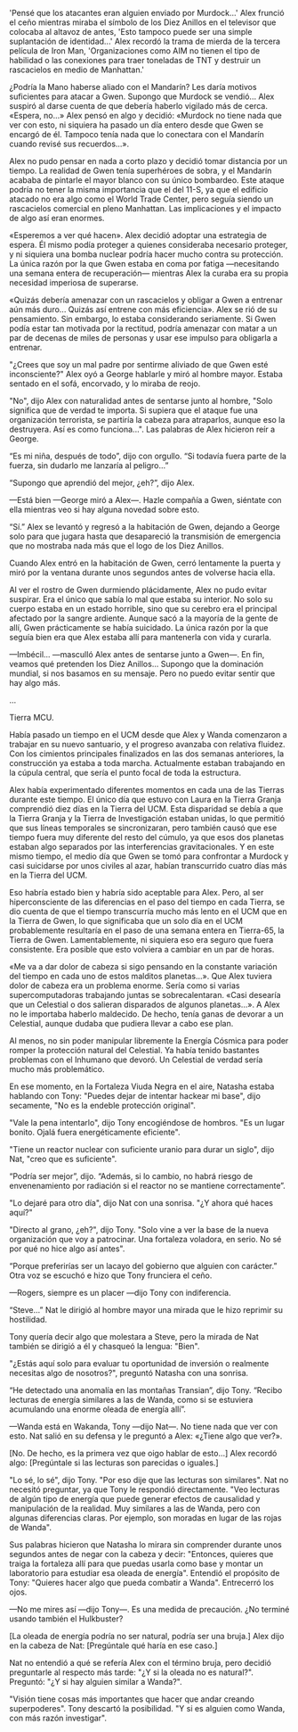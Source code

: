 
'Pensé que los atacantes eran alguien enviado por Murdock...' Alex frunció el ceño mientras miraba el símbolo de los Diez Anillos en el televisor que colocaba al altavoz de antes, 'Esto tampoco puede ser una simple suplantación de identidad...' Alex recordó la trama de mierda de la tercera película de Iron Man, 'Organizaciones como AIM no tienen el tipo de habilidad o las conexiones para traer toneladas de TNT y destruir un rascacielos en medio de Manhattan.'

¿Podría la Mano haberse aliado con el Mandarín? Les daría motivos suficientes para atacar a Gwen. Supongo que Murdock se vendió... Alex suspiró al darse cuenta de que debería haberlo vigilado más de cerca. «Espera, no...» Alex pensó en algo y decidió: «Murdock no tiene nada que ver con esto, ni siquiera ha pasado un día entero desde que Gwen se encargó de él. Tampoco tenía nada que lo conectara con el Mandarín cuando revisé sus recuerdos...».

Alex no pudo pensar en nada a corto plazo y decidió tomar distancia por un tiempo. La realidad de Gwen tenía superhéroes de sobra, y el Mandarín acababa de pintarle el mayor blanco con su único bombardeo. Este ataque podría no tener la misma importancia que el del 11-S, ya que el edificio atacado no era algo como el World Trade Center, pero seguía siendo un rascacielos comercial en pleno Manhattan. Las implicaciones y el impacto de algo así eran enormes.

«Esperemos a ver qué hacen». Alex decidió adoptar una estrategia de espera. Él mismo podía proteger a quienes consideraba necesario proteger, y ni siquiera una bomba nuclear podría hacer mucho contra su protección. La única razón por la que Gwen estaba en coma por fatiga —necesitando una semana entera de recuperación— mientras Alex la curaba era su propia necesidad imperiosa de superarse.

«Quizás debería amenazar con un rascacielos y obligar a Gwen a entrenar aún más duro... Quizás así entrene con más eficiencia». Alex se rió de su pensamiento. Sin embargo, lo estaba considerando seriamente. Si Gwen podía estar tan motivada por la rectitud, podría amenazar con matar a un par de decenas de miles de personas y usar ese impulso para obligarla a entrenar.

"¿Crees que soy un mal padre por sentirme aliviado de que Gwen esté inconsciente?" Alex oyó a George hablarle y miró al hombre mayor. Estaba sentado en el sofá, encorvado, y lo miraba de reojo.

"No", dijo Alex con naturalidad antes de sentarse junto al hombre, "Solo significa que de verdad te importa. Si supiera que el ataque fue una organización terrorista, se partiría la cabeza para atraparlos, aunque eso la destruyera. Así es como funciona...". Las palabras de Alex hicieron reír a George.

“Es mi niña, después de todo”, dijo con orgullo. “Si todavía fuera parte de la fuerza, sin dudarlo me lanzaría al peligro…”

“Supongo que aprendió del mejor, ¿eh?”, dijo Alex.

—Está bien —George miró a Alex—. Hazle compañía a Gwen, siéntate con ella mientras veo si hay alguna novedad sobre esto.

“Sí.” Alex se levantó y regresó a la habitación de Gwen, dejando a George solo para que jugara hasta que desapareció la transmisión de emergencia que no mostraba nada más que el logo de los Diez Anillos.

Cuando Alex entró en la habitación de Gwen, cerró lentamente la puerta y miró por la ventana durante unos segundos antes de volverse hacia ella.

Al ver el rostro de Gwen durmiendo plácidamente, Alex no pudo evitar suspirar. Era el único que sabía lo mal que estaba su interior. No solo su cuerpo estaba en un estado horrible, sino que su cerebro era el principal afectado por la sangre ardiente. Aunque sacó a la mayoría de la gente de allí, Gwen prácticamente se había suicidado. La única razón por la que seguía bien era que Alex estaba allí para mantenerla con vida y curarla.

—Imbécil... —masculló Alex antes de sentarse junto a Gwen—. En fin, veamos qué pretenden los Diez Anillos... Supongo que la dominación mundial, si nos basamos en su mensaje. Pero no puedo evitar sentir que hay algo más.

…

Tierra MCU.

Había pasado un tiempo en el UCM desde que Alex y Wanda comenzaron a trabajar en su nuevo santuario, y el progreso avanzaba con relativa fluidez. Con los cimientos principales finalizados en las dos semanas anteriores, la construcción ya estaba a toda marcha. Actualmente estaban trabajando en la cúpula central, que sería el punto focal de toda la estructura.

Alex había experimentado diferentes momentos en cada una de las Tierras durante este tiempo. El único día que estuvo con Laura en la Tierra Granja comprendió diez días en la Tierra del UCM. Esta disparidad se debía a que la Tierra Granja y la Tierra de Investigación estaban unidas, lo que permitió que sus líneas temporales se sincronizaran, pero también causó que ese tiempo fuera muy diferente del resto del cúmulo, ya que esos dos planetas estaban algo separados por las interferencias gravitacionales. Y en este mismo tiempo, el medio día que Gwen se tomó para confrontar a Murdock y casi suicidarse por unos civiles al azar, habían transcurrido cuatro días más en la Tierra del UCM.

Eso habría estado bien y habría sido aceptable para Alex. Pero, al ser hiperconsciente de las diferencias en el paso del tiempo en cada Tierra, se dio cuenta de que el tiempo transcurría mucho más lento en el UCM que en la Tierra de Gwen, lo que significaba que un solo día en el UCM probablemente resultaría en el paso de una semana entera en Tierra-65, la Tierra de Gwen. Lamentablemente, ni siquiera eso era seguro que fuera consistente. Era posible que esto volviera a cambiar en un par de horas.

«Me va a dar dolor de cabeza si sigo pensando en la constante variación del tiempo en cada uno de estos malditos planetas...». Que Alex tuviera dolor de cabeza era un problema enorme. Sería como si varias supercomputadoras trabajando juntas se sobrecalentaran. «Casi desearía que un Celestial o dos salieran disparados de algunos planetas...». A Alex no le importaba haberlo maldecido. De hecho, tenía ganas de devorar a un Celestial, aunque dudaba que pudiera llevar a cabo ese plan.

Al menos, no sin poder manipular libremente la Energía Cósmica para poder romper la protección natural del Celestial. Ya había tenido bastantes problemas con el Inhumano que devoró. Un Celestial de verdad sería mucho más problemático.

En ese momento, en la Fortaleza Viuda Negra en el aire, Natasha estaba hablando con Tony: "Puedes dejar de intentar hackear mi base", dijo secamente, "No es la endeble protección original".

"Vale la pena intentarlo", dijo Tony encogiéndose de hombros. "Es un lugar bonito. Ojalá fuera energéticamente eficiente".

"Tiene un reactor nuclear con suficiente uranio para durar un siglo", dijo Nat, "creo que es suficiente".

“Podría ser mejor”, dijo. “Además, si lo cambio, no habrá riesgo de envenenamiento por radiación si el reactor no se mantiene correctamente”.

"Lo dejaré para otro día", dijo Nat con una sonrisa. "¿Y ahora qué haces aquí?"

"Directo al grano, ¿eh?", dijo Tony. "Solo vine a ver la base de la nueva organización que voy a patrocinar. Una fortaleza voladora, en serio. No sé por qué no hice algo así antes".

“Porque preferirías ser un lacayo del gobierno que alguien con carácter.” Otra voz se escuchó e hizo que Tony frunciera el ceño.

—Rogers, siempre es un placer —dijo Tony con indiferencia.

“Steve…” Nat le dirigió al hombre mayor una mirada que le hizo reprimir su hostilidad.

Tony quería decir algo que molestara a Steve, pero la mirada de Nat también se dirigió a él y chasqueó la lengua: "Bien".

"¿Estás aquí solo para evaluar tu oportunidad de inversión o realmente necesitas algo de nosotros?", preguntó Natasha con una sonrisa.

“He detectado una anomalía en las montañas Transian”, dijo Tony. “Recibo lecturas de energía similares a las de Wanda, como si se estuviera acumulando una enorme oleada de energía allí”.

—Wanda está en Wakanda, Tony —dijo Nat—. No tiene nada que ver con esto. Nat salió en su defensa y le preguntó a Alex: «¿Tiene algo que ver?».

[No. De hecho, es la primera vez que oigo hablar de esto...] Alex recordó algo: [Pregúntale si las lecturas son parecidas o iguales.]

"Lo sé, lo sé", dijo Tony. "Por eso dije que las lecturas son similares". Nat no necesitó preguntar, ya que Tony le respondió directamente. "Veo lecturas de algún tipo de energía que puede generar efectos de causalidad y manipulación de la realidad. Muy similares a las de Wanda, pero con algunas diferencias claras. Por ejemplo, son moradas en lugar de las rojas de Wanda".

Sus palabras hicieron que Natasha lo mirara sin comprender durante unos segundos antes de negar con la cabeza y decir: "Entonces, quieres que traiga la fortaleza allí para que puedas usarla como base y montar un laboratorio para estudiar esa oleada de energía". Entendió el propósito de Tony: "Quieres hacer algo que pueda combatir a Wanda". Entrecerró los ojos.

—No me mires así —dijo Tony—. Es una medida de precaución. ¿No terminé usando también el Hulkbuster?

[La oleada de energía podría no ser natural, podría ser una bruja.] Alex dijo en la cabeza de Nat: [Pregúntale qué haría en ese caso.]

Nat no entendió a qué se refería Alex con el término bruja, pero decidió preguntarle al respecto más tarde: "¿Y si la oleada no es natural?". Preguntó: "¿Y si hay alguien similar a Wanda?".

"Visión tiene cosas más importantes que hacer que andar creando superpoderes". Tony descartó la posibilidad. "Y si es alguien como Wanda, con más razón investigar".
